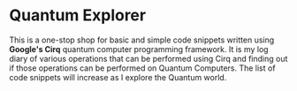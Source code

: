 # Quantum Explorer

This is a one-stop shop for basic and simple code snippets written using **Google's Cirq** quantum computer programming framework. It is my log diary of various operations that can be performed using Cirq and finding out if those operations can be performed on Quantum Computers. The list of code snippets will increase as I explore the Quantum world.
